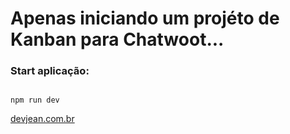 # Apenas iniciando um projéto de Kanban para Chatwoot...

### Start aplicação:

~~~

npm run dev

~~~


[devjean.com.br](https://devjean.com.br/)

